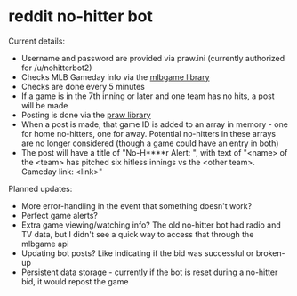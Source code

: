 # reddit no-hitter bot

Current details:

* Username and password are provided via praw.ini (currently authorized for /u/nohitterbot2)
* Checks MLB Gameday info via the [mlbgame library](http://panz.io/mlbgame/)
* Checks are done every 5 minutes
* If a game is in the 7th inning or later and one team has no hits, a post will be made
* Posting is done via the [praw library](https://praw.readthedocs.io/en/latest/)
* When a post is made, that game ID is added to an array in memory - one for home no-hitters, one for away. Potential no-hitters in these arrays are no longer considered (though a game could have an entry in both)
* The post will have a title of "No-H\*\*\*\*r Alert: <name>", with text of "\<name\> of the \<team\> has pitched six hitless innings vs the \<other team\>. Gameday link: \<link\>"

Planned updates:

* More error-handling in the event that something doesn't work?
* Perfect game alerts?
* Extra game viewing/watching info? The old no-hitter bot had radio and TV data, but I didn't see a quick way to access that through the mlbgame api
* Updating bot posts? Like indicating if the bid was successful or broken-up
* Persistent data storage - currently if the bot is reset during a no-hitter bid, it would repost the game